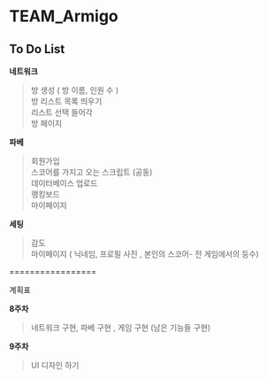 # TEAM_Armigo

To Do List
--------------

**네트워크**
>방 생성 ( 방 이름, 인원 수 )<br>
>방 리스트 목록 띄우기<br>
>리스트 선택 들어각<br>
>방 페이지<br>

**파베**
>회원가입 <br>
>스코어를 가지고 오는 스크립트 (공동)<br>
>데이터베이스 업로드 <br>
>랭킹보드<br>
>마이페이지 <br>

**세팅**
>감도<br>
>마이페이지 ( 닉네임, 프로필 사진 , 본인의 스코어- 전 게임에서의 등수)


=================

계획표

**8주차**
>네트워크 구현, 파베 구현 , 게임 구현 (남은 기능들 구현)

**9주차**
>UI 디자인 하기
